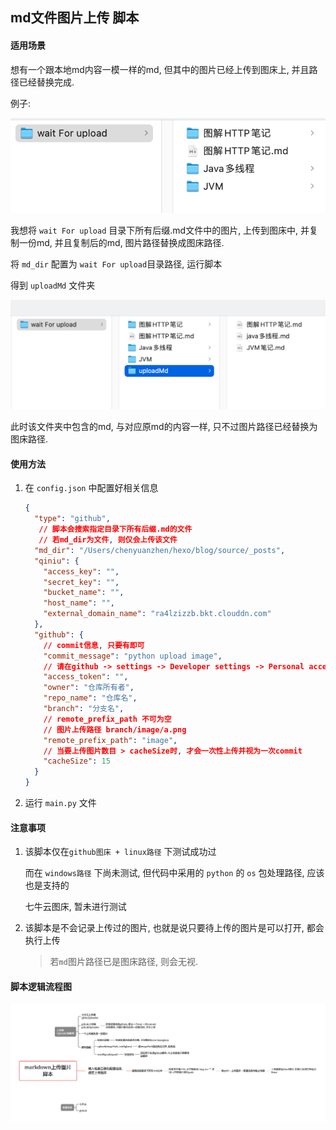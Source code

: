 ## md文件图片上传 脚本

#### 适用场景

想有一个跟本地md内容一模一样的md, 但其中的图片已经上传到图床上, 并且路径已经替换完成.

例子:

![image-20220413103517350](README/image-20220413103517350.png)

我想将 `wait For upload` 目录下所有后缀.md文件中的图片, 上传到图床中, 并复制一份md, 并且复制后的md, 图片路径替换成图床路径.

将 `md_dir` 配置为 `wait For upload`目录路径, 运行脚本

得到  `uploadMd` 文件夹

![image-20220413103831921](README/image-20220413103831921.png)

此时该文件夹中包含的md, 与对应原md的内容一样, 只不过图片路径已经替换为图床路径.



#### 使用方法

1. 在 `config.json` 中配置好相关信息

    ```json
    {
      "type": "github",
       // 脚本会搜索指定目录下所有后缀.md的文件
       // 若md_dir为文件, 则仅会上传该文件
      "md_dir": "/Users/chenyuanzhen/hexo/blog/source/_posts",
      "qiniu": {
        "access_key": "",
        "secret_key": "",
        "bucket_name": "",
        "host_name": "",
        "external_domain_name": "ra4lzizzb.bkt.clouddn.com"
      },
      "github": {
        // commit信息, 只要有即可
        "commit_message": "python upload image",
        // 请在github -> settings -> Developer settings -> Personal access tokens中生成
        "access_token": "",
        "owner": "仓库所有者",
        "repo_name": "仓库名",
        "branch": "分支名",
        // remote_prefix_path 不可为空
        // 图片上传路径 branch/image/a.png
        "remote_prefix_path": "image",
        // 当要上传图片数目 > cacheSize时, 才会一次性上传并视为一次commit
        "cacheSize": 15
      }
    }
    ```

2. 运行 `main.py` 文件

    

#### 注意事项

1. 该脚本仅在`github图床 + linux路径` 下测试成功过

    而在 `windows路径` 下尚未测试, 但代码中采用的 `python` 的 `os` 包处理路径, 应该也是支持的

    七牛云图床, 暂未进行测试

2. 该脚本是不会记录上传过的图片, 也就是说只要待上传的图片是可以打开, 都会执行上传

    > 若`md`图片路径已是图床路径, 则会无视. 



#### 脚本逻辑流程图

![markdown上传图片脚本](README/markdown上传图片脚本-9817928.png)
